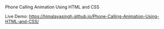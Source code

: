 Phone Calling Animation Using HTML and CSS

Live Demo: https://himalayasingh.github.io/Phone-Calling-Animation-Using-HTML-and-CSS/